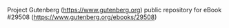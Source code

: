 Project Gutenberg (https://www.gutenberg.org) public repository for eBook #29508 (https://www.gutenberg.org/ebooks/29508)
